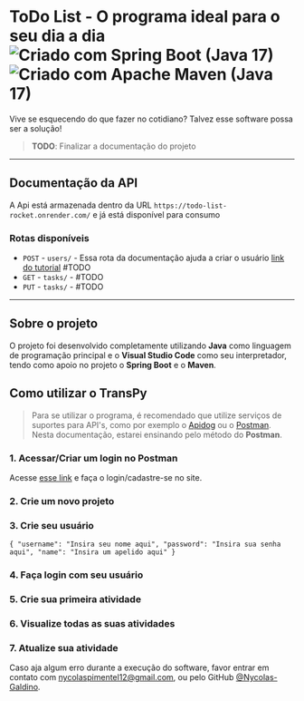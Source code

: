# ToDo List - O programa ideal para o seu dia a dia ![Criado com Spring Boot (Java 17)](https://img.shields.io/badge/-Spring%20Boot%20(Java)-000?&logo=spring%20boot) ![Criado com Apache Maven (Java 17)](https://img.shields.io/badge/-Apache%20Maven%20(Java)-000?&logo=apache%20maven)
Vive se esquecendo do que fazer no cotidiano? Talvez esse software possa ser a solução!

>**TODO**: Finalizar a documentação do projeto

-----
## Documentação da API 

A Api está armazenada dentro da URL `https://todo-list-rocket.onrender.com/` e já está disponível para consumo

### Rotas disponíveis

- `POST` - `users/` - Essa rota da documentação ajuda a criar o usuário [link do tutorial](#3-crie-seu-usuário) #TODO
- `GET` - `tasks/` - #TODO
- `PUT` - `tasks/` - #TODO

-----
## Sobre o projeto 

O projeto foi desenvolvido completamente utilizando **Java** como linguagem de programação principal e o **Visual Studio Code** como seu interpretador, tendo como apoio no projeto o **Spring Boot** e o **Maven**. 

## Como utilizar o TransPy

>Para se utilizar o programa, é recomendado que utilize serviços de suportes para API's, como por exemplo o [Apidog](https://apidog.com/) ou o [Postman](https://www.postman.com/). Nesta documentação, estarei ensinando pelo método do **Postman**.

### 1. Acessar/Criar um login no Postman
   Acesse [esse link](https://identity.getpostman.com/login) e faça o login/cadastre-se no site.

### 2. Crie um novo projeto

### 3. Crie seu usuário
  
   ``
{
    "username": "Insira seu nome aqui",
    "password": "Insira sua senha aqui",
    "name": "Insira um apelido aqui"
}
   ``
   
### 4. Faça login com seu usuário

### 5. Crie sua primeira atividade
   
### 6. Visualize todas as suas atividades

### 7. Atualize sua atividade

Caso aja algum erro durante a execução do software, favor entrar em contato com [nycolaspimentel12@gmail.com](mailto:nycolaspimentel12@gmail.com), ou pelo GitHub [@Nycolas-Galdino](https://github.com/Nycolas-Galdino).
